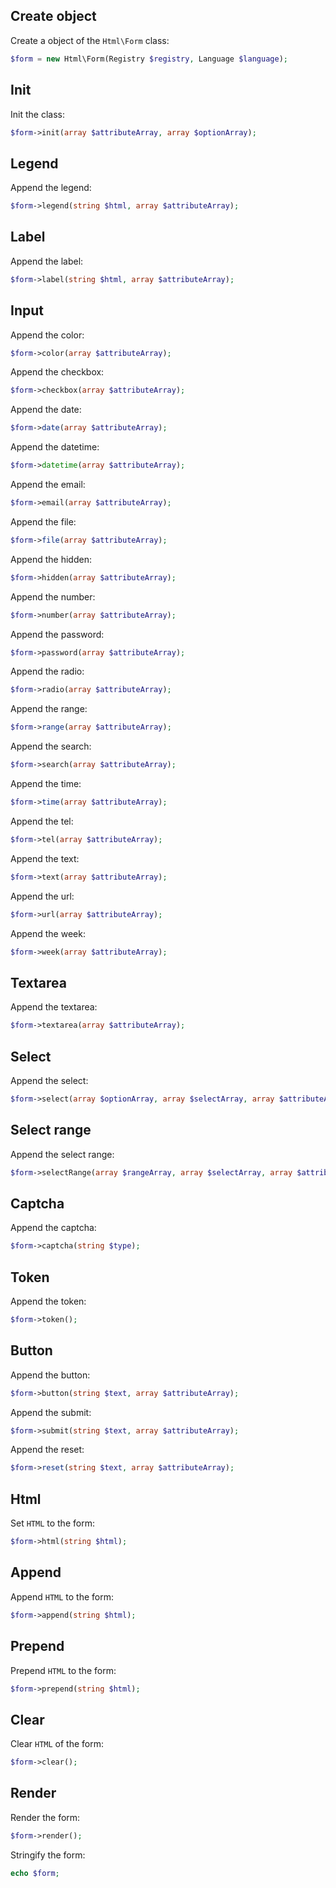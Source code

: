 Create object
-------------

Create a object of the `Html\Form` class:

```php
$form = new Html\Form(Registry $registry, Language $language);
```


Init
----

Init the class:

```php
$form->init(array $attributeArray, array $optionArray);
```


Legend
------

Append the legend:

```php
$form->legend(string $html, array $attributeArray);
```


Label
-----

Append the label:

```php
$form->label(string $html, array $attributeArray);
```


Input
-----

Append the color:

```php
$form->color(array $attributeArray);
```

Append the checkbox:

```php
$form->checkbox(array $attributeArray);
```

Append the date:

```php
$form->date(array $attributeArray);
```

Append the datetime:

```php
$form->datetime(array $attributeArray);
```

Append the email:

```php
$form->email(array $attributeArray);
```

Append the file:

```php
$form->file(array $attributeArray);
```

Append the hidden:

```php
$form->hidden(array $attributeArray);
```

Append the number:

```php
$form->number(array $attributeArray);
```

Append the password:

```php
$form->password(array $attributeArray);
```

Append the radio:

```php
$form->radio(array $attributeArray);
```

Append the range:

```php
$form->range(array $attributeArray);
```

Append the search:

```php
$form->search(array $attributeArray);
```

Append the time:

```php
$form->time(array $attributeArray);
```

Append the tel:

```php
$form->tel(array $attributeArray);
```

Append the text:

```php
$form->text(array $attributeArray);
```

Append the url:

```php
$form->url(array $attributeArray);
```

Append the week:

```php
$form->week(array $attributeArray);
```


Textarea
--------

Append the textarea:

```php
$form->textarea(array $attributeArray);
```


Select
------

Append the select:

```php
$form->select(array $optionArray, array $selectArray, array $attributeArray);
```


Select range
------------

Append the select range:

```php
$form->selectRange(array $rangeArray, array $selectArray, array $attributeArray);
```


Captcha
-------

Append the captcha:

```php
$form->captcha(string $type);
```


Token
-----

Append the token:

```php
$form->token();
```


Button
------

Append the button:

```php
$form->button(string $text, array $attributeArray);
```

Append the submit:

```php
$form->submit(string $text, array $attributeArray);
```

Append the reset:

```php
$form->reset(string $text, array $attributeArray);
```


Html
----

Set `HTML` to the form:

```php
$form->html(string $html);
```


Append
------

Append `HTML` to the form:

```php
$form->append(string $html);
```


Prepend
------

Prepend `HTML` to the form:

```php
$form->prepend(string $html);
```


Clear
-----

Clear `HTML` of the form:

```php
$form->clear();
```


Render
------

Render the form:

```php
$form->render();
```

Stringify the form:

```php
echo $form;
```
